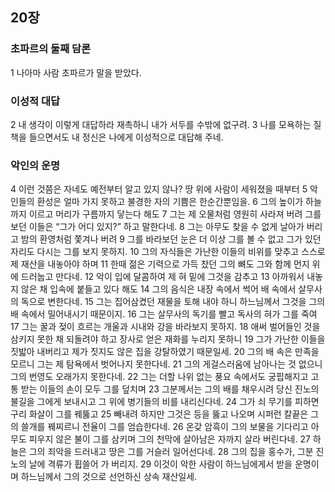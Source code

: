 ## 20장
### 초파르의 둘째 담론
1 나아마 사람 초파르가 말을 받았다.
### 이성적 대답
2 내 생각이 이렇게 대답하라 재촉하니 내가 서두를 수밖에 없구려.
3 나를 모욕하는 질책을 들으면서도 내 정신은 나에게 이성적으로 대답해 주네.
### 악인의 운명
4 이런 것쯤은 자네도 예전부터 알고 있지 않나? 땅 위에 사람이 세워졌을 때부터
5 악인들의 환성은 얼마 가지 못하고 불경한 자의 기쁨은 한순간뿐임을.
6 그의 높이가 하늘까지 이르고 머리가 구름까지 닿는다 해도
7 그는 제 오물처럼 영원히 사라져 버려 그를 보던 이들은 “그가 어디 있지?” 하고 말한다네.
8 그는 아무도 찾을 수 없게 날아가 버리고 밤의 환영처럼 쫓겨나 버려
9 그를 바라보던 눈은 더 이상 그를 볼 수 없고 그가 있던 자리도 다시는 그를 보지 못하지.
10 그의 자식들은 가난한 이들의 비위를 맞추고 스스로 제 재산을 내놓아야 하며
11 한때 젊은 기력으로 가득 찼던 그의 뼈도 그와 함께 먼지 위에 드러눕고 만다네.
12 악이 입에 달콤하여 제 혀 밑에 그것을 감추고
13 아까워서 내놓지 않은 채 입속에 붙들고 있다 해도
14 그의 음식은 내장 속에서 썩어 배 속에서 살무사의 독으로 변한다네.
15 그는 집어삼켰던 재물을 토해 내야 하니 하느님께서 그것을 그의 배 속에서 밀어내시기 때문이지.
16 그는 살무사의 독기를 빨고 독사의 혀가 그를 죽여
17 그는 꿀과 젖이 흐르는 개울과 시내와 강을 바라보지 못하지.
18 애써 벌어들인 것을 삼키지 못한 채 되돌려야 하고 장사로 얻은 재화를 누리지 못하니
19 그가 가난한 이들을 짓밟아 내버리고 제가 짓지도 않은 집을 강탈하였기 때문일세.
20 그의 배 속은 만족을 모르니 그는 제 탐욕에서 벗어나지 못한다네.
21 그의 게걸스러움에 남아나는 것 없으니 그의 번영도 오래가지 못한다네.
22 그는 더할 나위 없는 풍요 속에서도 궁핍해지고 고통 받는 이들의 손이 모두 그를 덮치며
23 그분께서는 그의 배를 채우시려 당신 진노의 불길을 그에게 보내시고 그 위에 병기들의 비를 내리신다네.
24 그가 쇠 무기를 피하면 구리 화살이 그를 꿰뚫고
25 빼내려 하지만 그것은 등을 뚫고 나오며 시퍼런 칼끝은 그의 쓸개를 꿰찌르니 전율이 그를 엄습한다네.
26 온갖 암흑이 그의 보물을 기다리고 아무도 피우지 않은 불이 그를 삼키며 그의 천막에 살아남은 자까지 살라 버린다네.
27 하늘은 그의 죄악을 드러내고 땅은 그를 거슬러 일어선다네.
28 그의 집을 홍수가, 그분 진노의 날에 격류가 휩쓸어 가 버리지.
29 이것이 악한 사람이 하느님에게서 받을 운명이며 하느님께서 그의 것으로 선언하신 상속 재산일세.
